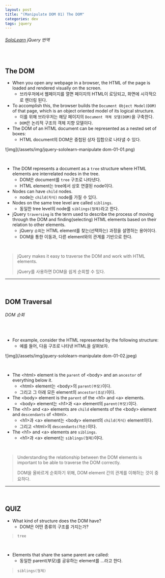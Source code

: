```yaml
---
layout: post
title: "(Manipulate DOM 01) The DOM"
categories: dev
tags: jquery
---
```


###### [SoloLearn](https://www.sololearn.com/) jQuery 번역

<br>

## The DOM

- When you open any webpage in a browser, the HTML of the page is loaded and rendered visually on the screen.
  - 브라우저에서 웹페이지를 열면 페이지의 HTML이 로딩되고, 화면에 시각적으로 렌더링 된다.
- To accomplish this, the browser builds the `Document Object Model(DOM)` of that page, which is an object oriented model of its logical structure.
  - 이를 위해 브라우저는 해당 페이지의 `Document 객체 모델(DOM)`을 구축한다.
  - `DOM`은 논리적 구조의 객체 지향 모델이다.
- The DOM of an HTML document can be represented as a nested set of boxes:
  - HTML document의 DOM은 중첩된 상자 집합으로 나타낼 수 있다.

![img](/assets/img/jquery-sololearn-manipulate dom-01-01.png)

<br>

- The DOM represents a document as a `tree` structure where HTML elements are interrelated nodes in the tree.
  - DOM은 document를 `tree` 구조로 나타낸다.
  - HTML element는 tree에서 상호 연결된 node이다.
- Nodes can have `child` nodes.
  - node는 `child(자식)` node를 가질 수 있다.
- Nodes on the same tree level are called `siblings`.
  - 동일한 tree level의 node를 `siblings(형제)`라고 한다.
- jQuery `traversing` is the term used to describe the process of moving through the DOM and finding(selecting) HTML elements based on their relation to other elements.
  - jQuery `순회`는 HTML element를 찾는(선택하는) 과정을 설명하는 용어이다.
  - DOM을 통한 이동과, 다른 element와의 관계를 기반으로 한다.

<br>

> jQuery makes it easy to traverse the DOM and work with HTML elements.
>
> jQuery를 사용하면 DOM을 쉽게 순회할 수 있다.

------

<br>

## DOM Traversal

###### DOM 순회

<br>

- For example, consider the HTML represented by the following structure:
  - 예를 들어, 다음 구조로 나타낸 HTML을 살펴보자.

![img](/assets/img/jquery-sololearn-manipulate dom-01-02.jpeg)

<br>

- The \<html> element is the `parent` of \<body> and an `ancestor` of everything below it.
  - \<html> element는 \<body>의 `parent(부모)`이다.
  - 그리고 그 아래 모든 element의 `ancestor(조상)`이다.
- The \<body> element is the `parent` of the \<h1> and \<a> elements.
  - \<body> element는 \<h1>과 \<a> element의 `parent(부모)`이다.
- The \<h1> and \<a> elements are `child` elements of the \<body> element and `descendants` of \<html>.
  - \<h1>과 \<a> element는 \<body> element의 `child(자식)` element이다.
  - 그리고 \<html>의 `descendants(자손)`이다.
- The \<h1> and \<a> elements are `siblings`.
  - \<h1>과 \<a> element는 `siblings(형제)`이다.

<br>

> Understanding the relationship between the DOM elements is important to be able to traverse the DOM correctly.
>
> DOM을 올바르게 순회하기 위해, DOM element 간의 관계를 이해하는 것이 중요하다.

------

<br>

## QUIZ

- What kind of structure does the DOM have?
  - DOM은 어떤 종류의 구조를 가지는가?

> `tree`

<br>

- Elements that share the same parent are called:
  - 동일한 parent(부모)를 공유하는 element를 ...라고 한다.

> `siblings(형제)`

<br>
